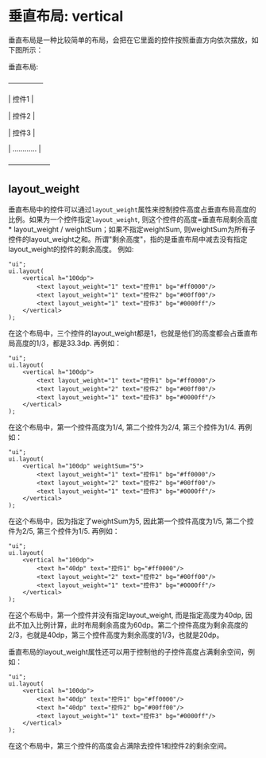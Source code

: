 # 垂直布局: vertical

垂直布局是一种比较简单的布局，会把在它里面的控件按照垂直方向依次摆放，如下图所示：

垂直布局:

 —————

| 控件1 |

| 控件2 |

| 控件3 |

| ............ |

 ——————

## layout_weight

垂直布局中的控件可以通过`layout_weight`属性来控制控件高度占垂直布局高度的比例。如果为一个控件指定`layout_weight`, 则这个控件的高度=垂直布局剩余高度 * layout_weight / weightSum；如果不指定weightSum, 则weightSum为所有子控件的layout_weight之和。所谓"剩余高度"，指的是垂直布局中减去没有指定layout_weight的控件的剩余高度。
例如:
```
"ui";
ui.layout(
    <vertical h="100dp">
        <text layout_weight="1" text="控件1" bg="#ff0000"/>
        <text layout_weight="1" text="控件2" bg="#00ff00"/>
        <text layout_weight="1" text="控件3" bg="#0000ff"/>
    </vertical>
);
```

在这个布局中，三个控件的layout_weight都是1，也就是他们的高度都会占垂直布局高度的1/3，都是33.3dp.
再例如：
```
"ui";
ui.layout(
    <vertical h="100dp">
        <text layout_weight="1" text="控件1" bg="#ff0000"/>
        <text layout_weight="2" text="控件2" bg="#00ff00"/>
        <text layout_weight="1" text="控件3" bg="#0000ff"/>
    </vertical>
);
```

在这个布局中，第一个控件高度为1/4, 第二个控件为2/4, 第三个控件为1/4.
再例如：
```
"ui";
ui.layout(
    <vertical h="100dp" weightSum="5">
        <text layout_weight="1" text="控件1" bg="#ff0000"/>
        <text layout_weight="2" text="控件2" bg="#00ff00"/>
        <text layout_weight="1" text="控件3" bg="#0000ff"/>
    </vertical>
);
```
在这个布局中，因为指定了weightSum为5, 因此第一个控件高度为1/5, 第二个控件为2/5, 第三个控件为1/5.
再例如：
```
"ui";
ui.layout(
    <vertical h="100dp">
        <text h="40dp" text="控件1" bg="#ff0000"/>
        <text layout_weight="2" text="控件2" bg="#00ff00"/>
        <text layout_weight="1" text="控件3" bg="#0000ff"/>
    </vertical>
);
```
在这个布局中，第一个控件并没有指定layout_weight, 而是指定高度为40dp, 因此不加入比例计算，此时布局剩余高度为60dp。第二个控件高度为剩余高度的2/3，也就是40dp，第三个控件高度为剩余高度的1/3，也就是20dp。

垂直布局的layout_weight属性还可以用于控制他的子控件高度占满剩余空间，例如：
```
"ui";
ui.layout(
    <vertical h="100dp">
        <text h="40dp" text="控件1" bg="#ff0000"/>
        <text h="40dp" text="控件2" bg="#00ff00"/>
        <text layout_weight="1" text="控件3" bg="#0000ff"/>
    </vertical>
);
```
在这个布局中，第三个控件的高度会占满除去控件1和控件2的剩余空间。
